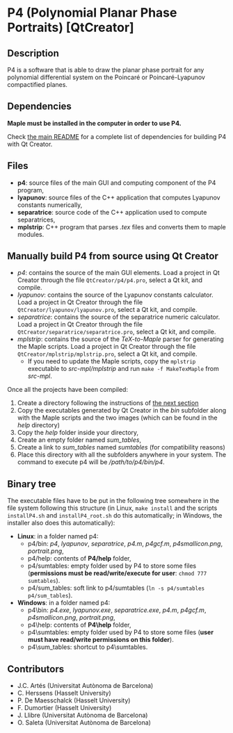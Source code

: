 <!--
    This file is part of P4 

    Copyright (C) 1996-2016  J.C. Artés, C. Herssens, P. De Maesschalck, 
                             F. Dumortier, J. Llibre, O. Saleta 

    P4 is free software: you can redistribute it and/or modify 
    it under the terms of the GNU Lesser General Public License as published 
    by the Free Software Foundation, either version 3 of the License, or 
    (at your option) any later version. 

    This program is distributed in the hope that it will be useful, 
    but WITHOUT ANY WARRANTY; without even the implied warranty of 
    MERCHANTABILITY or FITNESS FOR A PARTICULAR PURPOSE.  See the 
    GNU Lesser General Public License for more details. 

    You should have received a copy of the GNU Lesser General Public License 
    along with this program.  If not, see <http://www.gnu.org/licenses/>. 
-->

# P4 (Polynomial Planar Phase Portraits) [QtCreator]

## Description

P4 is a software that is able to draw the planar phase portrait for any polynomial differential system on the Poincaré or Poincaré-Lyapunov compactified planes.

## Dependencies

**Maple must be installed in the computer in order to use P4.**

Check <a href="README.md">the main README</a> for a complete list of dependencies for building P4 with Qt Creator.

## Files

* **p4**: source files of the main GUI and computing component of the P4 program,
* **lyapunov**: source files of the C++ application that computes Lyapunov constants numerically,
* **separatrice**: source code of the C++ application used to compute separatrices,
* **mplstrip**: C++ program that parses _.tex_ files and converts them to maple modules.

## Manually build P4 from source using Qt Creator

* *p4*: contains the source of the main GUI elements. Load a project in Qt Creator through the file `QtCreator/p4/p4.pro`, select a Qt kit, and compile.
* *lyapunov*: contains the source of the Lyapunov constants calculator. Load a project in Qt Creator through the file `QtCreator/lyapunov/lyapunov.pro`, select a Qt kit, and compile.
* *separatrice*: contains the source of the separatrice numeric calculator. Load a project in Qt Creator through the file `QtCreator/separatrice/separatrice.pro`, select a Qt kit, and compile.
* *mplstrip*: contains the source of the *TeX-to-Maple* parser for generating the Maple scripts. Load a project in Qt Creator through the file `QtCreator/mplstrip/mplstrip.pro`, select a Qt kit, and compile.
    - If you need to update the Maple scripts, copy the `mplstrip` executable to *src-mpl/mplstrip* and run `make -f MakeTexMaple` from *src-mpl*.

Once all the projects have been compiled:
1. Create a directory following the instructions of <a href="#binary-tree">the next section</a>
2. Copy the executables generated by Qt Creator in the _bin_ subfolder along with the Maple scripts and the two images (which can be found in the _help_ directory)
3. Copy the _help_ folder inside your directory,
4. Create an empty folder named *sum_tables*,
5. Create a link to *sum_tables* named _sumtables_ (for compatibility reasons)
6. Place this directory with all the subfolders anywhere in your system. The command to execute p4 will be _/path/to/p4/bin/p4_.

## Binary tree

The executable files have to be put in the following tree somewhere in the file system following this structure (in Linux, `make install` and the scripts `installP4.sh` and `installP4_root.sh` do this automatically; in Windows, the installer also does this automatically):

* **Linux**: in a folder named p4:
    * p4/bin: *p4*, *lyapunov*, *separatrice*, *p4.m*, *p4gcf.m*, *p4smallicon.png*, *portrait.png*,
    * p4/help: contents of **P4/help** folder,
    * p4/sumtables: empty folder used by P4 to store some files (**permissions must be read/write/execute for user**: `chmod 777 sumtables`).
    * p4/sum_tables: soft link to p4/sumtables (`ln -s p4/sumtables p4/sum_tables`).
* **Windows**: in a folder named p4:
    * p4\bin: *p4.exe*, *lyapunov.exe*, *separatrice.exe*, *p4.m*, *p4gcf.m*, *p4smallicon.png*, *portrait.png*,
    * p4\help: contents of **P4\help** folder,
    * p4\sumtables: empty folder used by P4 to store some files (**user must have read/write permissions on this folder**).
    * p4\sum_tables: shortcut to p4\sumtables.

## Contributors

- J.C. Artés (Universitat Autònoma de Barcelona)
- C. Herssens (Hasselt University)
- P. De Maesschalck (Hasselt University)
- F. Dumortier (Hasselt University)
- J. Llibre (Universitat Autònoma de Barcelona)
- O. Saleta (Universitat Autònoma de Barcelona)
